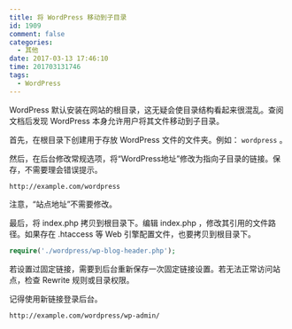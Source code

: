 ```yaml
---
title: 将 WordPress 移动到子目录
id: 1909
comment: false
categories:
  - 其他
date: 2017-03-13 17:46:10
time: 201703131746
tags:
  - WordPress
---
```


WordPress 默认安装在网站的根目录，这无疑会使目录结构看起来很混乱。查阅文档后发现 WordPress 本身允许用户将其文件移动到子目录。
<!--more-->

首先，在根目录下创建用于存放 WordPress 文件的文件夹。例如： `wordpress` 。

然后，在后台修改常规选项，将“WordPress地址”修改为指向子目录的链接。保存，不需要理会错误提示。

``` xhtml
http://example.com/wordpress
```

注意，“站点地址”不需要修改。

最后，将 index.php 拷贝到根目录下。编辑 index.php ，修改其引用的文件路径。如果存在 .htaccess 等 Web 引擎配置文件，也要拷贝到根目录下。

``` php
require('./wordpress/wp-blog-header.php');
```

若设置过固定链接，需要到后台重新保存一次固定链接设置。若无法正常访问站点，检查 Rewrite 规则或目录权限。

记得使用新链接登录后台。

``` xhtml
http://example.com/wordpress/wp-admin/
```